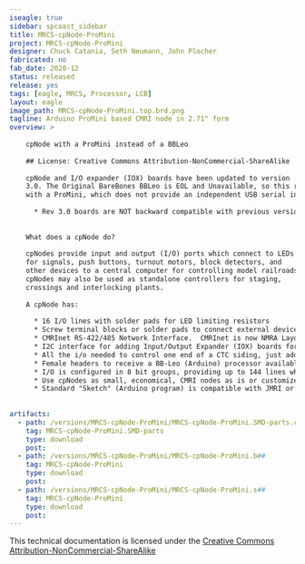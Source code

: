 ```yaml
---
iseagle: true
sidebar: spcoast_sidebar
title: MRCS-cpNode-ProMini
project: MRCS-cpNode-ProMini
designer: Chuck Catania, Seth Neumann, John Plocher
fabricated: no
fab_date: 2020-12
status: released
release: yes
tags: [eagle, MRCS, Processor, LCB]
layout: eagle
image_path: MRCS-cpNode-ProMini.top.brd.png
tagline: Arduino ProMini based CMRI node in 2.71" form
overview: >
    
    cpNode with a ProMini instead of a BBLeo
    
    ## License: Creative Commons Attribution-NonCommercial-ShareAlike
    
    cpNode and I/O expander (IOX) boards have been updated to version
    3.0. The Original BareBones BBLeo is EOL and Unavailable, so this respin is done
    with a ProMini, which does not provide an independent USB serial interface.
    
      * Rev 3.0 boards are NOT backward compatible with previous versions. Software changes ARE needed.
    
    
    What does a cpNode do?
    
    cpNodes provide input and output (I/O) ports which connect to LEDs
    for signals, push buttons, turnout motors, block detectors, and
    other devices to a central computer for controlling model railroads.
    cpNodes may also be used as standalone controllers for staging,
    crossings and interlocking plants.
    
    A cpNode has:
    
      * 16 I/O lines with solder pads for LED limiting resistors
      * Screw terminal blocks or solder pads to connect external devices - see configurations below
      * CMRInet RS-422/485 Network Interface.  CMRInet is now NMRA Layout Control Specification S9-10
      * I2C interface for adding Input/Output Expander (IOX) boards for more i/o ports
      * All the i/o needed to control one end of a CTC siding, just add signals and detectors and switch motor drivers
      * Female headers to receive a BB-Leo (Arduino) processor available from Modern Device, use coupon code "cpnode" or order the cpNode LE option
      * I/O is configured in 8 bit groups, providing up to 144 lines when fully expanded with IOX16s and/or IOX32s
      * Use cpNodes as small, economical, CMRI nodes as is or customize the code to support applications requiring local intelligence
      * Standard "Sketch" (Arduino program) is compatible with JMRI or traditional CMRI BASIC/Visual Basic development tools
    
    
artifacts:
  - path: /versions/MRCS-cpNode-ProMini/MRCS-cpNode-ProMini.SMD-parts.csv
    tag: MRCS-cpNode-ProMini.SMD-parts
    type: download
    post: 
  - path: /versions/MRCS-cpNode-ProMini/MRCS-cpNode-ProMini.b##
    tag: MRCS-cpNode-ProMini
    type: download
    post: 
  - path: /versions/MRCS-cpNode-ProMini/MRCS-cpNode-ProMini.s##
    tag: MRCS-cpNode-ProMini
    type: download
    post: 
---
```



This technical documentation is licensed under the [Creative Commons Attribution-NonCommercial-ShareAlike](https://creativecommons.org/licenses/by-nc-sa/3.0/)
